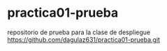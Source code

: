 # practica01-prueba
repositorio de prueba para la clase de despliegue
https://github.com/dagulaz631/practica01-prueba.git